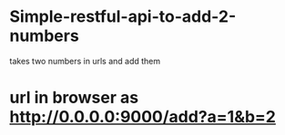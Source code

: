 # Simple-restful-api-to-add-2-numbers
takes two numbers in urls and add them
# url in browser as http://0.0.0.0:9000/add?a=1&b=2
